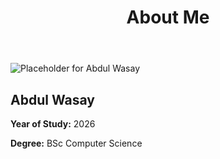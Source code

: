 <!DOCTYPE html>
<html lang="en">
<head>
    <meta charset="UTF-8">
    <meta name="viewport" content="width=device-width, initial-scale=1.0">
    <link rel="stylesheet" href="styles.css">
</head>
<body>
    <header>
        <h1>About Me</h1>
    </header>
    <section class="profile-card">
        <img src="placeholder.jpg" alt="Placeholder for Abdul Wasay" class="profile-image">
        <div class="profile-info">
            <h2>Abdul Wasay</h2>
            <p><strong>Year of Study:</strong> 2026</p>
            <p><strong>Degree:</strong> BSc Computer Science</p>
        </div>
    </section>
</body>
</html>

